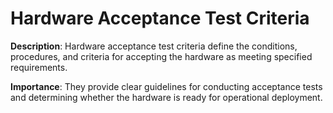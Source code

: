 # Hardware Acceptance Test Criteria

**Description**: Hardware acceptance test criteria define the conditions, procedures, and criteria for accepting the hardware as meeting specified requirements.

**Importance**: They provide clear guidelines for conducting acceptance tests and determining whether the hardware is ready for operational deployment.
